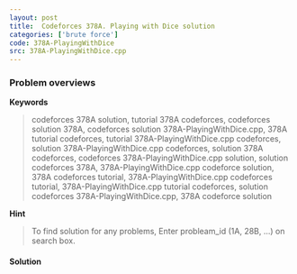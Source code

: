 ```yaml
---
layout: post
title:  Codeforces 378A. Playing with Dice solution
categories: ['brute force']
code: 378A-PlayingWithDice
src: 378A-PlayingWithDice.cpp
---
```

### **Problem overviews**

**Keywords**
> codeforces 378A solution, tutorial 378A codeforces, codeforces solution 378A, codeforces solution 378A-PlayingWithDice.cpp, 378A tutorial codeforces, tutorial 378A-PlayingWithDice.cpp codeforces, solution 378A-PlayingWithDice.cpp codeforces, solution 378A codeforces, codeforces 378A-PlayingWithDice.cpp solution, solution codeforces 378A, 378A-PlayingWithDice.cpp codeforce solution, 378A codeforces tutorial, 378A-PlayingWithDice.cpp codeforces tutorial, 378A-PlayingWithDice.cpp tutorial codeforces, solution codeforces 378A-PlayingWithDice.cpp, 378A codeforce solution

**Hint**
> To find solution for any problems, Enter probleam_id (1A, 28B, ...) on search box. 

#### **Solution**



